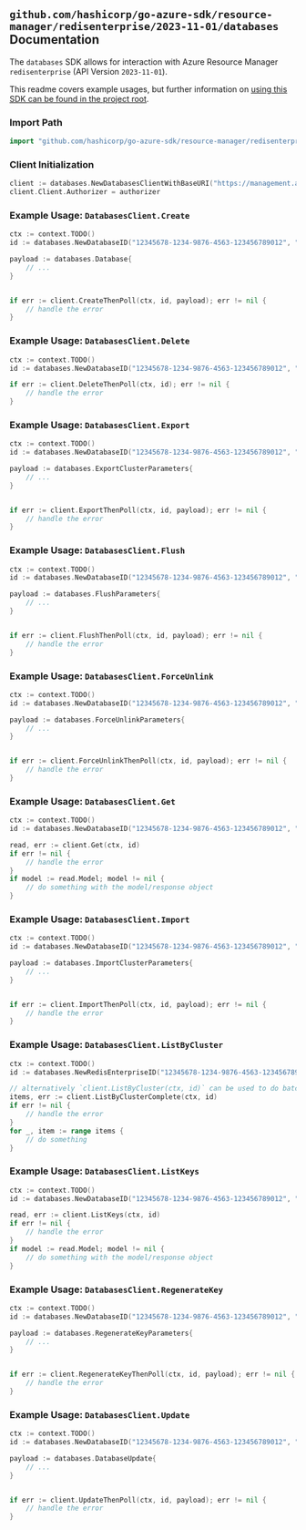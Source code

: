 
## `github.com/hashicorp/go-azure-sdk/resource-manager/redisenterprise/2023-11-01/databases` Documentation

The `databases` SDK allows for interaction with Azure Resource Manager `redisenterprise` (API Version `2023-11-01`).

This readme covers example usages, but further information on [using this SDK can be found in the project root](https://github.com/hashicorp/go-azure-sdk/tree/main/docs).

### Import Path

```go
import "github.com/hashicorp/go-azure-sdk/resource-manager/redisenterprise/2023-11-01/databases"
```


### Client Initialization

```go
client := databases.NewDatabasesClientWithBaseURI("https://management.azure.com")
client.Client.Authorizer = authorizer
```


### Example Usage: `DatabasesClient.Create`

```go
ctx := context.TODO()
id := databases.NewDatabaseID("12345678-1234-9876-4563-123456789012", "example-resource-group", "redisEnterpriseValue", "databaseValue")

payload := databases.Database{
	// ...
}


if err := client.CreateThenPoll(ctx, id, payload); err != nil {
	// handle the error
}
```


### Example Usage: `DatabasesClient.Delete`

```go
ctx := context.TODO()
id := databases.NewDatabaseID("12345678-1234-9876-4563-123456789012", "example-resource-group", "redisEnterpriseValue", "databaseValue")

if err := client.DeleteThenPoll(ctx, id); err != nil {
	// handle the error
}
```


### Example Usage: `DatabasesClient.Export`

```go
ctx := context.TODO()
id := databases.NewDatabaseID("12345678-1234-9876-4563-123456789012", "example-resource-group", "redisEnterpriseValue", "databaseValue")

payload := databases.ExportClusterParameters{
	// ...
}


if err := client.ExportThenPoll(ctx, id, payload); err != nil {
	// handle the error
}
```


### Example Usage: `DatabasesClient.Flush`

```go
ctx := context.TODO()
id := databases.NewDatabaseID("12345678-1234-9876-4563-123456789012", "example-resource-group", "redisEnterpriseValue", "databaseValue")

payload := databases.FlushParameters{
	// ...
}


if err := client.FlushThenPoll(ctx, id, payload); err != nil {
	// handle the error
}
```


### Example Usage: `DatabasesClient.ForceUnlink`

```go
ctx := context.TODO()
id := databases.NewDatabaseID("12345678-1234-9876-4563-123456789012", "example-resource-group", "redisEnterpriseValue", "databaseValue")

payload := databases.ForceUnlinkParameters{
	// ...
}


if err := client.ForceUnlinkThenPoll(ctx, id, payload); err != nil {
	// handle the error
}
```


### Example Usage: `DatabasesClient.Get`

```go
ctx := context.TODO()
id := databases.NewDatabaseID("12345678-1234-9876-4563-123456789012", "example-resource-group", "redisEnterpriseValue", "databaseValue")

read, err := client.Get(ctx, id)
if err != nil {
	// handle the error
}
if model := read.Model; model != nil {
	// do something with the model/response object
}
```


### Example Usage: `DatabasesClient.Import`

```go
ctx := context.TODO()
id := databases.NewDatabaseID("12345678-1234-9876-4563-123456789012", "example-resource-group", "redisEnterpriseValue", "databaseValue")

payload := databases.ImportClusterParameters{
	// ...
}


if err := client.ImportThenPoll(ctx, id, payload); err != nil {
	// handle the error
}
```


### Example Usage: `DatabasesClient.ListByCluster`

```go
ctx := context.TODO()
id := databases.NewRedisEnterpriseID("12345678-1234-9876-4563-123456789012", "example-resource-group", "redisEnterpriseValue")

// alternatively `client.ListByCluster(ctx, id)` can be used to do batched pagination
items, err := client.ListByClusterComplete(ctx, id)
if err != nil {
	// handle the error
}
for _, item := range items {
	// do something
}
```


### Example Usage: `DatabasesClient.ListKeys`

```go
ctx := context.TODO()
id := databases.NewDatabaseID("12345678-1234-9876-4563-123456789012", "example-resource-group", "redisEnterpriseValue", "databaseValue")

read, err := client.ListKeys(ctx, id)
if err != nil {
	// handle the error
}
if model := read.Model; model != nil {
	// do something with the model/response object
}
```


### Example Usage: `DatabasesClient.RegenerateKey`

```go
ctx := context.TODO()
id := databases.NewDatabaseID("12345678-1234-9876-4563-123456789012", "example-resource-group", "redisEnterpriseValue", "databaseValue")

payload := databases.RegenerateKeyParameters{
	// ...
}


if err := client.RegenerateKeyThenPoll(ctx, id, payload); err != nil {
	// handle the error
}
```


### Example Usage: `DatabasesClient.Update`

```go
ctx := context.TODO()
id := databases.NewDatabaseID("12345678-1234-9876-4563-123456789012", "example-resource-group", "redisEnterpriseValue", "databaseValue")

payload := databases.DatabaseUpdate{
	// ...
}


if err := client.UpdateThenPoll(ctx, id, payload); err != nil {
	// handle the error
}
```
